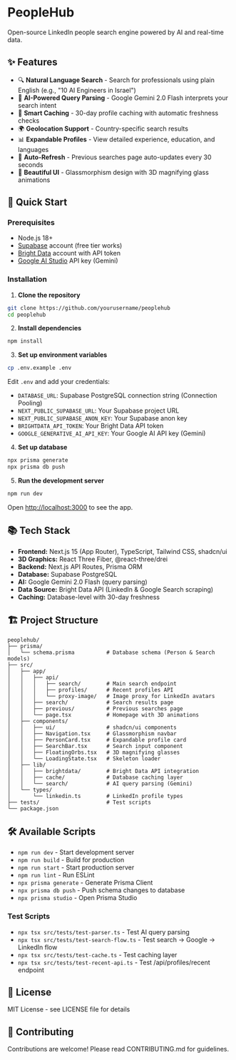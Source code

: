 # PeopleHub

Open-source LinkedIn people search engine powered by AI and real-time data.

## ✨ Features

- 🔍 **Natural Language Search** - Search for professionals using plain English (e.g., "10 AI Engineers in Israel")
- 🤖 **AI-Powered Query Parsing** - Google Gemini 2.0 Flash interprets your search intent
- 💾 **Smart Caching** - 30-day profile caching with automatic freshness checks
- 🌍 **Geolocation Support** - Country-specific search results
- 📊 **Expandable Profiles** - View detailed experience, education, and languages
- 🔄 **Auto-Refresh** - Previous searches page auto-updates every 30 seconds
- 🎨 **Beautiful UI** - Glassmorphism design with 3D magnifying glass animations

## 🚀 Quick Start

### Prerequisites

- Node.js 18+
- [Supabase](https://supabase.com) account (free tier works)
- [Bright Data](https://brightdata.com) account with API token
- [Google AI Studio](https://makersuite.google.com) API key (Gemini)

### Installation

1. **Clone the repository**
```bash
git clone https://github.com/yourusername/peoplehub
cd peoplehub
```

2. **Install dependencies**
```bash
npm install
```

3. **Set up environment variables**
```bash
cp .env.example .env
```

Edit `.env` and add your credentials:
- `DATABASE_URL`: Supabase PostgreSQL connection string (Connection Pooling)
- `NEXT_PUBLIC_SUPABASE_URL`: Your Supabase project URL
- `NEXT_PUBLIC_SUPABASE_ANON_KEY`: Your Supabase anon key
- `BRIGHTDATA_API_TOKEN`: Your Bright Data API token
- `GOOGLE_GENERATIVE_AI_API_KEY`: Your Google AI API key (Gemini)

4. **Set up database**
```bash
npx prisma generate
npx prisma db push
```

5. **Run the development server**
```bash
npm run dev
```

Open [http://localhost:3000](http://localhost:3000) to see the app.

## 📚 Tech Stack

- **Frontend:** Next.js 15 (App Router), TypeScript, Tailwind CSS, shadcn/ui
- **3D Graphics:** React Three Fiber, @react-three/drei
- **Backend:** Next.js API Routes, Prisma ORM
- **Database:** Supabase PostgreSQL
- **AI:** Google Gemini 2.0 Flash (query parsing)
- **Data Source:** Bright Data API (LinkedIn & Google Search scraping)
- **Caching:** Database-level with 30-day freshness

## 🏗️ Project Structure

```
peoplehub/
├── prisma/
│   └── schema.prisma          # Database schema (Person & Search models)
├── src/
│   ├── app/
│   │   ├── api/
│   │   │   ├── search/        # Main search endpoint
│   │   │   ├── profiles/      # Recent profiles API
│   │   │   └── proxy-image/   # Image proxy for LinkedIn avatars
│   │   ├── search/            # Search results page
│   │   ├── previous/          # Previous searches page
│   │   └── page.tsx           # Homepage with 3D animations
│   ├── components/
│   │   ├── ui/                # shadcn/ui components
│   │   ├── Navigation.tsx     # Glassmorphism navbar
│   │   ├── PersonCard.tsx     # Expandable profile card
│   │   ├── SearchBar.tsx      # Search input component
│   │   ├── FloatingOrbs.tsx   # 3D magnifying glasses
│   │   └── LoadingState.tsx   # Skeleton loader
│   ├── lib/
│   │   ├── brightdata/        # Bright Data API integration
│   │   ├── cache/             # Database caching layer
│   │   └── search/            # AI query parsing (Gemini)
│   └── types/
│       └── linkedin.ts        # LinkedIn profile types
├── tests/                     # Test scripts
└── package.json
```

## 🛠️ Available Scripts

- `npm run dev` - Start development server
- `npm run build` - Build for production
- `npm run start` - Start production server
- `npm run lint` - Run ESLint
- `npx prisma generate` - Generate Prisma Client
- `npx prisma db push` - Push schema changes to database
- `npx prisma studio` - Open Prisma Studio

### Test Scripts

- `npx tsx src/tests/test-parser.ts` - Test AI query parsing
- `npx tsx src/tests/test-search-flow.ts` - Test search → Google → LinkedIn flow
- `npx tsx src/tests/test-cache.ts` - Test caching layer
- `npx tsx src/tests/test-recent-api.ts` - Test /api/profiles/recent endpoint

## 📝 License

MIT License - see LICENSE file for details

## 🤝 Contributing

Contributions are welcome! Please read CONTRIBUTING.md for guidelines.
